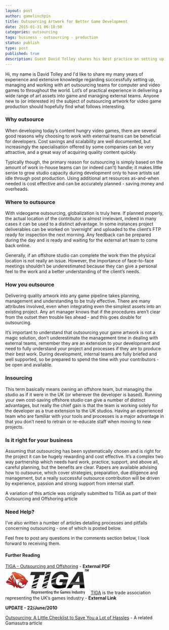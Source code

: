 ```yaml
---
layout: post
author: gamelinchpin
title: Outsourcing Artwork for Better Game Development
date: 2015-01-31 06:18:50
categories: outsourcing
tags: business - outsourcing - production
status: publish
type: post
published: true
description: Guest David Tolley shares his best practice on setting up an outsource operation to maximise your game production.
---
```


Hi, my name is David Tolley and I'd like to share my many years of
experience and extensive knowledge regarding successfully setting up,
managing and working with art outsourcing teams for computer and video
games to throughout the world. Lot’s of practical experience in
delivering a wide range of art assets into game and managing external
teams. Anyone new to (or interested in) the subject of outsourcing
artwork for video game production should hopefully find what follows
interesting.

<!-- more -->

### Why outsource

When developing today’s content hungry video games, there are several
good reasons why choosing to work with external teams can be beneficial
for developers. Cost savings and scalability are well documented, but
increasingly the specialisation offered by some companies can be very
attractive, and a great way of acquiring quality content quickly.

Typically though, the primary reason for outsourcing is simply based on
the amount of work in-house teams can (or indeed can’t) handle; it makes
little sense to grow studio capacity during development only to have
artists sat idle through post production. Using additional art resources
as-and-when needed is cost effective and can be accurately planned -
saving money and overheads.

### Where to outsource

With videogame outsourcing, globalization is truly here. If planned
properly, the actual location of the contributor is almost irrelevant,
indeed in many cases it can be used to a distinct advantage. In some
instances project deliverables can be worked on ‘overnight’ and uploaded
to the client’s FTP ready for inspection the next morning. Any feedback
can be prepared during the day and is ready and waiting for the external
art team to come back online.

Generally, if an offshore studio can complete the work then the physical
location is not really an issue. However, the importance of face-to-face
meetings shouldn’t be underestimated because they can give a personal
feel to the work and a better understanding of the client’s needs.

### How you outsource

Delivering quality artwork into any game pipeline takes planning,
management and understanding to be truly effective. There are many
attributes involved, even when integrating even the simplest assets into
an existing project. Any art manager knows that if the procedures aren’t
clear from the outset then trouble lies ahead - and this goes double for
outsourcing.

It’s important to understand that outsourcing your game artwork is not a
magic solution, don’t underestimate the management time in dealing with
external teams, remember they are an extension to your development and
need to fully understand your project and processes if they are to
produce their best work. During development, internal teams are fully
briefed and well supported, so be prepared to spend the time with your
contributors - be open and available.

### Insourcing

This term basically means owning an offshore team, but managing the
studio as if it were in the UK (or wherever the developer is based).
Running your own cost-saving offshore studio can give a number of
distinct advantages, but really the chief gain is that the team is
working solely for the developer as a true extension to the UK studios.
Having an experienced team who are familiar with your tools and
processes is a major advantage in that you don’t need to retrain or
re-educate staff when moving to new projects.

### Is it right for your business

Assuming that outsourcing has been systematically chosen and is right
for the project it can be hugely rewarding and cost effective. It’s a
complex two way partnership which needs hard work, practice, support,
and above all, careful planning, but the benefits are clear. Papers are
available advising how to outsource, which cover strategies,
preparation, due diligence and management, but a really successful
outsource contribution will be driven by experience, passion and strong
support from internal staff.

A variation of this article was originally submitted to TIGA as part of
their Outsourcing and Offshoring article

### Need Help?

I’ve also written a number of articles detailing processes and pitfalls
concerning outsourcing - one of which is posted below.

Feel free to post any questions in the comments section below, I look
forward to receiving them.

#### Further Reading

[TIGA - Outsourcing and
Offshoring](http://www.tiga.org/Documents/Download05_FINAL.PDF) -
**External PDF**
 [![](/assets/TIGA.gif)TIGA](http://tiga.org/) is the trade association representing the UK’s games industry - **External Link**

**UPDATE - 22/June/2010**

[Outsourcing: A Little Checklist to Save You a Lot of
Hassles](http://www.gamasutra.com/view/feature/5872/outsourcing_a_little_checklist_to_.php) - A related Gamasutra article
